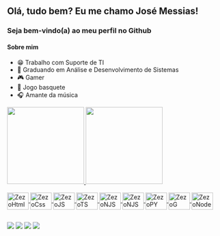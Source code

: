 ## Olá, tudo bem? Eu me chamo José Messias!
### Seja bem-vindo(a) ao meu perfil no Github

#### Sobre mim
- 😁 Trabalho com Suporte de TI
- 🗿 Graduando em Análise e Desenvolvimento de Sistemas
- 🎮 Gamer
- 🏀 Jogo basquete
- 🎧 Amante da música

<div>
  <a href="https://github.com/ZezoFxp/">
  <img height="180cm" src="https://github-readme-stats.vercel.app/api?username=ZezoFxp&theme=tokyonight&show_icons=true&hide_border=true&count_private=true"/>
  <img height="180cm" src="https://github-readme-stats.vercel.app/api/top-langs/?username=ZezoFxp&theme=tokyonight&show_icons=true&hide_border=true&layout=compact"/>
</div>

<div style="display: inline_block"><br>
  <img align="center" alt="ZezoHtml" height="40" width="50" src="https://cdn.jsdelivr.net/gh/devicons/devicon@latest/icons/html5/html5-original.svg"/>          
  <img align="center" alt="ZezoCss" height="40" width="50" src="https://cdn.jsdelivr.net/gh/devicons/devicon@latest/icons/css3/css3-original.svg"/>          
  <img align="center" alt="ZezoJS" height="40" width="50" src="https://cdn.jsdelivr.net/gh/devicons/devicon@latest/icons/javascript/javascript-original.svg"/>          
  <img align="center" alt="ZezoTS" height="40" width="50" src="https://cdn.jsdelivr.net/gh/devicons/devicon@latest/icons/typescript/typescript-original.svg"/>             
  <img align="center" alt="ZezoNJS" height="40" width="50" src="https://cdn.jsdelivr.net/gh/devicons/devicon@latest/icons/nextjs/nextjs-original.svg"/>             
  <img align="center" alt="ZezoNJS" height="40" width="50" src="https://cdn.jsdelivr.net/gh/devicons/devicon@latest/icons/react/react-original.svg"/>             
  <img align="center" alt="ZezoPY" height="40" width="50" src="https://cdn.jsdelivr.net/gh/devicons/devicon@latest/icons/python/python-original.svg"/>          
  <img align="center" alt="ZezoG" height="40" width="50" src="https://cdn.jsdelivr.net/gh/devicons/devicon@latest/icons/google/google-original.svg"/>          
  <img align="center" alt="ZezoNode" height="40" width="50" src="https://cdn.jsdelivr.net/gh/devicons/devicon@latest/icons/nodejs/nodejs-original.svg"/>             
</div>

##

<div> 
  <a href="https://www.linkedin.com/in/jos%C3%A9-messias-bandeira/" target="_blank"><img src="https://img.shields.io/badge/-LinkedIn-%230077B5?style=for-the-badge&logo=linkedin&logoColor=white" target="_blank"></a> 
  <a href = "mailto:software.devjm@gmail.com"><img src="https://img.shields.io/badge/-Gmail-%23333?style=for-the-badge&logo=gmail&logoColor=white" target="_blank"></a>
  <a href="https://www.instagram.com/suus_yoda/" target="_blank"><img src="https://img.shields.io/badge/-Instagram-%23E4405F?style=for-the-badge&logo=instagram&logoColor=white" target="_blank"></a>
  <a href="https://discord.com/users/zezotb" target="_blank"><img src="https://img.shields.io/badge/Discord-7289DA?style=for-the-badge&logo=discord&logoColor=white" target="_blank"></a> 
</div>
